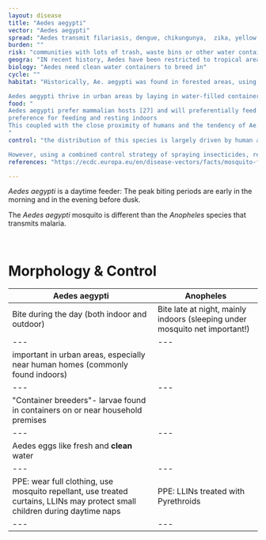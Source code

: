 ```yaml
---
layout: disease
title: "Aedes aegypti"
vector: "Aedes aegypti"
spread: "Aedes transmit filariasis, dengue, chikungunya,  zika, yellow fever and other arboviruses. It is today one of the most widespread mosquito species globally"
burden: ""
risk: "communities with lots of trash, waste bins or other water containers. Poor urban areas.  It thrives in densely populated areas which lack reliable water supplies, waste management and sanitatio"
geogra: "IN recent history, Aedes have been restricted to tropical areas due to its intolerance for temperate winters. However, over the past 2-3 decades, warmer temperatures around the world have increased its geographical distribution. "
biology: "Aedes need clean water containers to breed in"
cycle: ""
habitat: "Historically, Ae. aegypti was found in forested areas, using tree holes as habitats [12]. As an adaptation to urban domestic habitats, it is nowadays exploiting a wide range of artificial containers such as vases, water tanks and tyres [10]. It is also found utilising underground aquatic habitats, such as septic tanks [30], and adapting to use both indoor and outdoor aquatic container habitats in the same area. Adaptation to breeding outdoors may allow for increased population numbers and difficulty in implementation of control method

Aedes aegypti thrive in urban areas by laying in water-filled containers such as open cans, tires, garbage, etc filled with rainwater. Aedes adults like to rest indoors (under beds, behind curtains, inside closets) where they are protected from wind and rain."
food: "
Aedes aegypti prefer mammalian hosts [27] and will preferentially feed on humans, even in the presence of alternative hosts [28]. They also feed multiple times during one gonotrophic cycle (feeding, egg-producing cycle) [10,12,29] which has implications for disease transmission.
preference for feeding and resting indoors
This coupled with the close proximity of humans and the tendency of Ae. aegypti to feed on multiple hosts during one gonotrophic cycle [12] [10] [29], increases the risk of disease transmission in such areas.
"
control: "the distribution of this species is largely driven by human activities (e.g. storage of water outside) so control methods need to be directed at these factors. The primary prevention method is to eliminate breeding sites (containers laying around that can contain small amounts of open water). By getting rid of these breeding sites, less larvae will be able to become mature adults.

However, using a combined control strategy of spraying insecticides, reducing potential breeding sites and increasing public health awareness in Madeira following the discovery of Ae. aegypti, did not prevent this species from re-establishing "
references: "https://ecdc.europa.eu/en/disease-vectors/facts/mosquito-factsheets/aedes-aegypti"

---
```

*Aedes aegypti* is a daytime feeder: The peak biting periods are early in the morning and in the evening before dusk.

The *Aedes aegypti* mosquito is different than the *Anopheles* species that transmits malaria.

<br>

# Morphology & Control

Aedes aegypti | Anopheles
--- | ---
Bite during the day (both indoor and outdoor) | Bite late at night, mainly indoors (sleeping under mosquito net important!)
--- | ---
important in urban areas, especially near human homes (commonly found indoors) |
--- | ---
"Container breeders"- larvae found in containers on or near household premises |
--- | ---
Aedes eggs like fresh and **clean** water |
--- | ---
PPE: wear full clothing, use mosquito repellant, use treated curtains, LLINs may protect small children during daytime naps | PPE: LLINs treated with Pyrethroids
--- | ---

